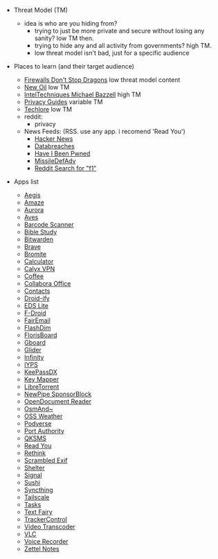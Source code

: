 - Threat Model (TM)
    - idea is who are you hiding from? 
        - trying to just be more private and secure without losing any sanity? low TM then. 
        - trying to hide any and all activity from governments? high TM.
		- low threat model isn't bad, just for a specific audience
- Places to learn (and their target audience)
    - [Firewalls Don't Stop Dragons](https://firewallsdontstopdragons.com/) low threat model content
    - [New Oil](https://www.thenewoil.org/) low TM
    - [IntelTechniques Michael Bazzell](https://inteltechniques.com/podcast.html) high TM
    - [Privacy Guides](https://www.privacyguides.org/en/) variable TM
    - [Techlore](https://techlore.tech/) low TM
    - reddit:
        - privacy
    - News Feeds: (RSS. use any app. i recomend 'Read You')
        - [Hacker News](https://hnrss.org/frontpage.atom)
		- [Databreaches](https://www.databreaches.net/feed/)
		- [Have I Been Pwned]()
		- [MissileDefAdv](https://nitter.net/MissileDefAdv/rss)
		- [Reddit Search for "f1"](http://www.reddit.com/r/motorsportsreplays/search.rss?q=f1&sort=new&restrict_sr=on)


- Apps list
    - [Aegis](https://play.google.com/store/apps/details?id=com.beemdevelopment.aegis)
    - [Amaze](https://play.google.com/store/apps/details?id=com.amaze.filemanager)
    - [Aurora](https://play.google.com/store/apps/details?id=com.aurora.store)
    - [Aves](https://play.google.com/store/apps/details?id=deckers.thibault.aves)
    - [Barcode Scanner](https://play.google.com/store/apps/details?id=com.atharok.barcodescanner)
    - [Bible Study](https://play.google.com/store/apps/details?id=net.bible.android.activity)
    - [Bitwarden](https://play.google.com/store/apps/details?id=com.x8bit.bitwarden)
    - [Brave](https://play.google.com/store/apps/details?id=com.brave.browser)
    - [Bromite](https://play.google.com/store/apps/details?id=org.bromite.bromite)
    - [Calculator](https://play.google.com/store/apps/details?id=com.darkempire78.opencalculator)
    - [Calyx VPN](https://play.google.com/store/apps/details?id=org.calyxinstitute.vpn)
    - [Coffee](https://play.google.com/store/apps/details?id=com.github.muellerma.coffee)
    - [Collabora Office](https://play.google.com/store/apps/details?id=com.collabora.libreoffice)
    - [Contacts](https://play.google.com/store/apps/details?id=com.simplemobiletools.contacts.pro)
    - [Droid-ify](https://play.google.com/store/apps/details?id=com.looker.droidify)
    - [EDS Lite](https://play.google.com/store/apps/details?id=com.sovworks.edslite)
    - [F-Droid](https://play.google.com/store/apps/details?id=org.fdroid.fdroid)
    - [FairEmail](https://play.google.com/store/apps/details?id=eu.faircode.email)
    - [FlashDim](https://play.google.com/store/apps/details?id=com.cyb3rko.flashdim)
    - [FlorisBoard](https://play.google.com/store/apps/details?id=dev.patrickgold.florisboard)
    - [Gboard](https://play.google.com/store/apps/details?id=com.google.android.inputmethod.latin)
    - [Glider](https://play.google.com/store/apps/details?id=nl.viter.glider)
    - [Infinity](https://play.google.com/store/apps/details?id=ml.docilealligator.infinityforreddit)
    - [IYPS](https://play.google.com/store/apps/details?id=com.iyps)
    - [KeePassDX](https://play.google.com/store/apps/details?id=com.kunzisoft.keepass.libre)
    - [Key Mapper](https://play.google.com/store/apps/details?id=io.github.sds100.keymapper)
    - [LibreTorrent](https://play.google.com/store/apps/details?id=org.proninyaroslav.libretorrent)
    - [NewPipe SponsorBlock](https://play.google.com/store/apps/details?id=org.polymorphicshade.newpipe)
    - [OpenDocument Reader](https://play.google.com/store/apps/details?id=at.tomtasche.reader)
    - [OsmAnd~](https://play.google.com/store/apps/details?id=net.osmand.plus)
    - [OSS Weather](https://play.google.com/store/apps/details?id=com.akylas.weather)
    - [Podverse](https://play.google.com/store/apps/details?id=com.podverse.fdroid)
    - [Port Authority](https://play.google.com/store/apps/details?id=com.aaronjwood.portauthority.free)
    - [QKSMS](https://play.google.com/store/apps/details?id=com.moez.QKSMS)
    - [Read You](https://play.google.com/store/apps/details?id=me.ash.reader)
    - [Rethink](https://play.google.com/store/apps/details?id=com.celzero.bravedns)
    - [Scrambled Exif](https://play.google.com/store/apps/details?id=com.jarsilio.android.scrambledeggsif)
    - [Shelter](https://play.google.com/store/apps/details?id=net.typeblog.shelter)
    - [Signal](https://play.google.com/store/apps/details?id=org.thoughtcrime.securesms)
    - [Sushi](https://play.google.com/store/apps/details?id=com.jerameeldelosreyes.sushi)
    - [Syncthing](https://play.google.com/store/apps/details?id=com.nutomic.syncthingandroid)
    - [Tailscale](https://play.google.com/store/apps/details?id=com.tailscale.ipn)
    - [Tasks](https://play.google.com/store/apps/details?id=org.tasks)
    - [Text Fairy](https://play.google.com/store/apps/details?id=com.renard.ocr)
    - [TrackerControl](https://play.google.com/store/apps/details?id=net.kollnig.missioncontrol.fdroid)
    - [Video Transcoder](https://play.google.com/store/apps/details?id=protect.videoeditor)
    - [VLC](https://play.google.com/store/apps/details?id=org.videolan.vlc)
    - [Voice Recorder](https://play.google.com/store/apps/details?id=com.simplemobiletools.voicerecorder)
    - [Zettel Notes](https://play.google.com/store/apps/details?id=org.eu.thedoc.zettelnotes)
